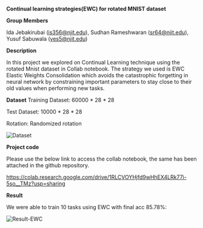 **Continual learning strategies(EWC) for rotated MNIST dataset**

**Group Members**

Ida Jebakirubai (is356@njit.edu),
Sudhan Rameshwaran  (sr64@njit.edu),
Yusuf Sabuwala (yes5@njit.edu)

**Description**

In this project we explored on Continual Learning technique using the rotated Mnist dataset in Collab notebook.
The strategy we used is EWC Elastic Weights Consolidation which avoids the catastrophic forgetting in neural network by constraining important parameters to stay close to their old values when performing new tasks.

**Dataset**
Training Dataset: 60000 * 28 * 28

Test Dataset: 10000 * 28 * 28

Rotation: Randomized rotation

![Dataset](https://github.com/IdaStephen/DL-continual-Learning/blob/main/Dataset.png)

**Project code**

Please use the below link to access the collab notebook, the same has been attached in the github repository.

https://colab.research.google.com/drive/1RLCVOYHjfd9wHhEX4LRk77i-5so__TMz?usp=sharing

**Result**

We were able to train 10 tasks using EWC with final acc 85.78%:

![Result-EWC](https://github.com/IdaStephen/DL-continual-Learning/blob/main/Result_EWC.png)
